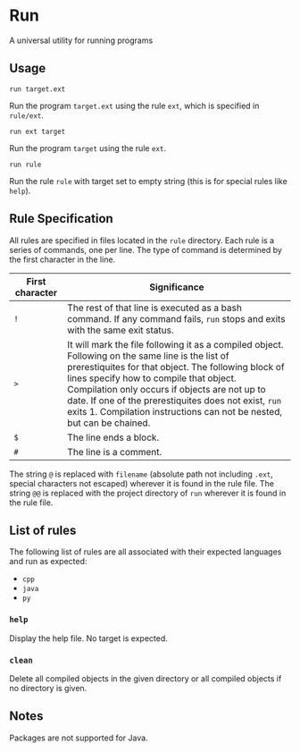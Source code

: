 # Run

A universal utility for running programs

## Usage

```text
run target.ext
```

Run the program `target.ext` using the rule `ext`, which is specified in `rule/ext`.

```text
run ext target
```

Run the program `target` using the rule `ext`.

```text
run rule
```

Run the rule `rule` with target set to empty string (this is for special rules like `help`).

## Rule Specification

All rules are specified in files located in the `rule` directory. Each rule is a series of commands, one per line. The type of command is determined by the first character in the line.

| First character | Significance |
|-----|------------------------|
| `!` | The rest of that line is executed as a bash command. If any command fails, `run` stops and exits with the same exit status. |
| `>` | It will mark the file following it as a compiled object. Following on the same line is the list of prerestiquites for that object. The following block of lines specify how to compile that object. Compilation only occurs if objects are not up to date. If one of the prerestiquites does not exist, `run` exits 1. Compilation instructions can not be nested, but can be chained. |
| `$` | The line ends a block. |
| `#` | The line is a comment. |

The string `@` is replaced with `filename` (absolute path not including `.ext`, special characters not escaped) wherever it is found in the rule file. The string `@@` is replaced with the project directory of `run` wherever it is found in the rule file.

## List of rules

The following list of rules are all associated with their expected languages and run as expected:

* `cpp`
* `java`
* `py`

### `help`

Display the help file. No target is expected.

### `clean`

Delete all compiled objects in the given directory or all compiled objects if no directory is given.

## Notes

Packages are not supported for Java.
